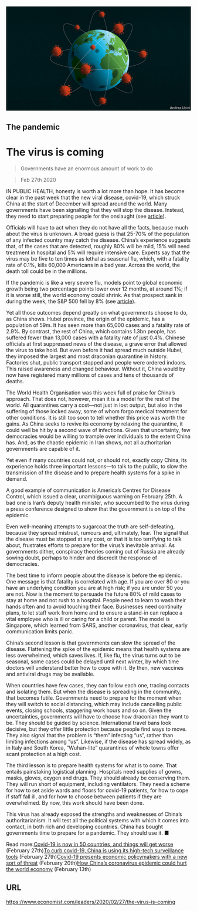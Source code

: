 ![](./images/20200229_LDD001.jpg)

## The pandemic

# The virus is coming

> Governments have an enormous amount of work to do

> Feb 27th 2020

IN PUBLIC HEALTH, honesty is worth a lot more than hope. It has become clear in the past week that the new viral disease, covid-19, which struck China at the start of December will spread around the world. Many governments have been signalling that they will stop the disease. Instead, they need to start preparing people for the onslaught (see [article](https://www.economist.com//briefing/2020/02/29/covid-19-is-now-in-50-countries-and-things-will-get-worse)).

Officials will have to act when they do not have all the facts, because much about the virus is unknown. A broad guess is that 25-70% of the population of any infected country may catch the disease. China’s experience suggests that, of the cases that are detected, roughly 80% will be mild, 15% will need treatment in hospital and 5% will require intensive care. Experts say that the virus may be five to ten times as lethal as seasonal flu, which, with a fatality rate of 0.1%, kills 60,000 Americans in a bad year. Across the world, the death toll could be in the millions.

If the pandemic is like a very severe flu, models point to global economic growth being two percentage points lower over 12 months, at around 1%; if it is worse still, the world economy could shrink. As that prospect sank in during the week, the S&P 500 fell by 8% (see [article](https://www.economist.com//finance-and-economics/2020/02/27/markets-wake-up-with-a-jolt-to-the-implications-of-covid-19)).

Yet all those outcomes depend greatly on what governments choose to do, as China shows. Hubei province, the origin of the epidemic, has a population of 59m. It has seen more than 65,000 cases and a fatality rate of 2.9%. By contrast, the rest of China, which contains 1.3bn people, has suffered fewer than 13,000 cases with a fatality rate of just 0.4%. Chinese officials at first suppressed news of the disease, a grave error that allowed the virus to take hold. But even before it had spread much outside Hubei, they imposed the largest and most draconian quarantine in history. Factories shut, public transport stopped and people were ordered indoors. This raised awareness and changed behaviour. Without it, China would by now have registered many millions of cases and tens of thousands of deaths.

The World Health Organisation was this week full of praise for China’s approach. That does not, however, mean it is a model for the rest of the world. All quarantines carry a cost—not just in lost output, but also in the suffering of those locked away, some of whom forgo medical treatment for other conditions. It is still too soon to tell whether this price was worth the gains. As China seeks to revive its economy by relaxing the quarantine, it could well be hit by a second wave of infections. Given that uncertainty, few democracies would be willing to trample over individuals to the extent China has. And, as the chaotic epidemic in Iran shows, not all authoritarian governments are capable of it.

Yet even if many countries could not, or should not, exactly copy China, its experience holds three important lessons—to talk to the public, to slow the transmission of the disease and to prepare health systems for a spike in demand.

A good example of communication is America’s Centres for Disease Control, which issued a clear, unambiguous warning on February 25th. A bad one is Iran’s deputy health minister, who succumbed to the virus during a press conference designed to show that the government is on top of the epidemic.

Even well-meaning attempts to sugarcoat the truth are self-defeating, because they spread mistrust, rumours and, ultimately, fear. The signal that the disease must be stopped at any cost, or that it is too terrifying to talk about, frustrates efforts to prepare for the virus’s inevitable arrival. As governments dither, conspiracy theories coming out of Russia are already sowing doubt, perhaps to hinder and discredit the response of democracies.

The best time to inform people about the disease is before the epidemic. One message is that fatality is correlated with age. If you are over 80 or you have an underlying condition you are at high risk; if you are under 50 you are not. Now is the moment to persuade the future 80% of mild cases to stay at home and not rush to a hospital. People need to learn to wash their hands often and to avoid touching their face. Businesses need continuity plans, to let staff work from home and to ensure a stand-in can replace a vital employee who is ill or caring for a child or parent. The model is Singapore, which learned from SARS, another coronavirus, that clear, early communication limits panic.

China’s second lesson is that governments can slow the spread of the disease. Flattening the spike of the epidemic means that health systems are less overwhelmed, which saves lives. If, like flu, the virus turns out to be seasonal, some cases could be delayed until next winter, by which time doctors will understand better how to cope with it. By then, new vaccines and antiviral drugs may be available.

When countries have few cases, they can follow each one, tracing contacts and isolating them. But when the disease is spreading in the community, that becomes futile. Governments need to prepare for the moment when they will switch to social distancing, which may include cancelling public events, closing schools, staggering work hours and so on. Given the uncertainties, governments will have to choose how draconian they want to be. They should be guided by science. International travel bans look decisive, but they offer little protection because people find ways to move. They also signal that the problem is “them” infecting “us”, rather than limiting infections among “us”. Likewise, if the disease has spread widely, as in Italy and South Korea, “Wuhan-lite” quarantines of whole towns offer scant protection at a high cost.

The third lesson is to prepare health systems for what is to come. That entails painstaking logistical planning. Hospitals need supplies of gowns, masks, gloves, oxygen and drugs. They should already be conserving them. They will run short of equipment, including ventilators. They need a scheme for how to set aside wards and floors for covid-19 patients, for how to cope if staff fall ill, and for how to choose between patients if they are overwhelmed. By now, this work should have been done.

This virus has already exposed the strengths and weaknesses of China’s authoritarianism. It will test all the political systems with which it comes into contact, in both rich and developing countries. China has bought governments time to prepare for a pandemic. They should use it. ■

Read more:[Covid-19 is now in 50 countries, and things will get worse](https://www.economist.com//briefing/2020/02/29/covid-19-is-now-in-50-countries-and-things-will-get-worse) (February 27th)[To curb covid-19, China is using its high-tech surveillance tools](https://www.economist.com//china/2020/02/29/to-curb-covid-19-china-is-using-its-high-tech-surveillance-tools) (February 27th)[Covid-19 presents economic policymakers with a new sort of threat](https://www.economist.com//china/2020/02/29/to-curb-covid-19-china-is-using-its-high-tech-surveillance-tools) (February 20th)[How China’s coronavirus epidemic could hurt the world economy](https://www.economist.com//china/2020/02/29/to-curb-covid-19-china-is-using-its-high-tech-surveillance-tools) (February 13th)

## URL

https://www.economist.com/leaders/2020/02/27/the-virus-is-coming
